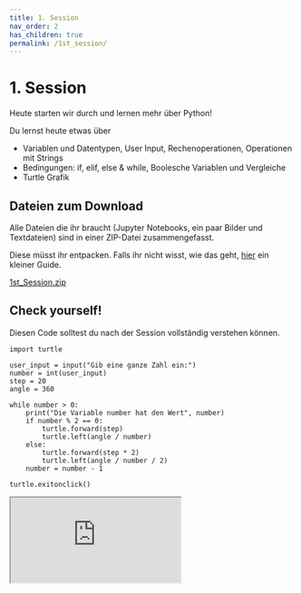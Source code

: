 ```yaml
---
title: 1. Session
nav_order: 2
has_children: true
permalink: /1st_session/
---
```


# 1. Session

Heute starten wir durch und lernen mehr über Python!

Du lernst heute etwas über 
* Variablen und Datentypen, User Input, Rechenoperationen, Operationen mit Strings
* Bedingungen: if, elif, else & while, Boolesche Variablen und Vergleiche
* Turtle Grafik


## Dateien zum Download

Alle Dateien die ihr braucht (Jupyter Notebooks, ein paar Bilder und Textdateien) sind in einer ZIP-Datei zusammengefasst. 

Diese müsst ihr entpacken. Falls ihr nicht wisst, wie das geht, [hier](www.ionos.de/digitalguide/server/konfiguration/zip-datei-oeffnen/) ein kleiner Guide.

[1st_Session.zip](./1st_Session.zip)

## Check yourself!

Diesen Code solltest du nach der Session vollständig verstehen können.

```
import turtle

user_input = input("Gib eine ganze Zahl ein:")
number = int(user_input)
step = 20
angle = 360

while number > 0:
    print("Die Variable number hat den Wert", number)
    if number % 2 == 0:
        turtle.forward(step)
        turtle.left(angle / number)
    else:
        turtle.forward(step * 2)
        turtle.left(angle / number / 2)
    number = number - 1

turtle.exitonclick()

```


<div class="iframe-container">
<iframe src="https://www.youtube.com/embed/vNLR9kKTnwM" allowfullscreen></iframe>
</div>
